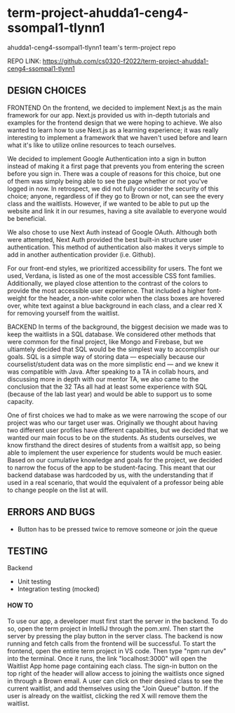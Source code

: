 # term-project-ahudda1-ceng4-ssompal1-tlynn1
ahudda1-ceng4-ssompal1-tlynn1 team's term-project repo

REPO LINK: https://github.com/cs0320-f2022/term-project-ahudda1-ceng4-ssompal1-tlynn1

## DESIGN CHOICES

FRONTEND
On the frontend, we decided to implement Next.js as the main framework for our app. Next.js provided us with in-depth tutorials and examples for the frontend design that we were hoping to achieve. We also wanted to learn how to use Next.js as a learning experience; it was really interesting to implement a framework that we haven't used before and learn what it's like to utilize online resources to teach ourselves. 

We decided to implement Google Authentication into a sign in button instead of making it a first page that prevents you from entering the screen before you sign in. There was a couple of reasons for this choice, but one of them was simply being able to see the page whether or not you've logged in now. In retrospect, we did not fully consider the security of this choice; anyone, regardless of if they go to Brown or not, can see the every class and the waitlists. However, if we wanted to be able to put up the website and link it in our resumes, having a site available to everyone would be beneficial. 

We also chose to use Next Auth instead of Google OAuth. Although both were attempted, Next Auth provided the best built-in structure user authentication. This method of authentication also makes it verys simple to add in another authentication provider (i.e. Github). 

For our front-end styles, we prioritized accessibility for users. The font we used, Verdana, is listed as one of the most accessible CSS font families. Additionally, we played close attention to the contrast of the colors to provide the most accessible user experience. That included a higher font-weight for the header, a non-white color when the class boxes are hovered over, white text against a blue background in each class, and a clear red X for removing yourself from the waitlist.  


BACKEND
In terms of the background, the biggest decision we made was to keep the waitlists in a SQL database. We considered other methods that were common for the final project, like Mongo and Firebase, but we ultiamtely decided that SQL would be the simplest way to accomplish our goals. SQL is a simple way of storing data — especially because our courselist/student data was on the more simplistic end — and we knew it was compatible with Java. After speaking to a TA in collab hours, and discussing more in depth with our mentor TA, we also came to the conclusion that the 32 TAs all had at least some experience with SQL (because of the lab last year) and would be able to support us to some capacity. 

One of first choices we had to make as we were narrowing the scope of our project was who our target user was. Originally we thought about having two different user profiles have different capabilties, but we decided that we wanted our main focus to be on the students. As students ourselves, we know firsthand the direct desires of students from a waitlsit app, so being able to implement the user experience for students would be much easier. Based on our cumulative knowledge and goals for the project, we decided to narrow the focus of the app to be student-facing. This meant that our backend database was hardcoded by us, with the understanding that if used in a real scenario, that would the equivalent of a professor being able to change people on the list at will.


## ERRORS AND BUGS
- Button has to be pressed twice to remove someone or join the queue    

## TESTING
Backend
- Unit testing
- Integration testing (mocked)


#### HOW TO
To use our app, a developer must first start the server in the backend. To do so, open the term project in IntelliJ through the pom.xml. Then start the server by pressing the play button in the server class. The backend is now running and fetch calls from the frontend will be successful. To start the frontend, open the entire term project in VS code. Then type "npm run dev" into the terminal. Once it runs, the link "localhost:3000" will open the Waitlist App home page containing each class. The sign-in button on the top right of the header will allow access to joining the waitlists once signed in through a Brown email. A user can click on their desired class to see the current waitlist, and add themselves using the "Join Queue" button. If the user is already on the waitlist, clicking the red X will remove them the waitlist. 